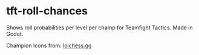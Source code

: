 # tft-roll-chances
Shows roll probabilities per level per champ for Teamfight Tactics. Made in Godot.

Champion Icons from: [lolchess.gg](https://lolchess.gg/guide/reroll)
